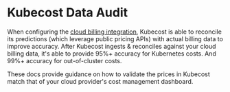 # Kubecost Data Audit

When configuring the [cloud billing integration](/cloud-integration.md), Kubecost is able to reconcile its predictions (which leverage public pricing APIs) with actual billing data to improve accuracy. After Kubecost ingests & reconciles against your cloud billing data, it's able to provide 95%+ accuracy for Kubernetes costs. And 99%+ accuracy for out-of-cluster costs.

These docs provide guidance on how to validate the prices in Kubecost match that of your cloud provider's cost management dashboard.